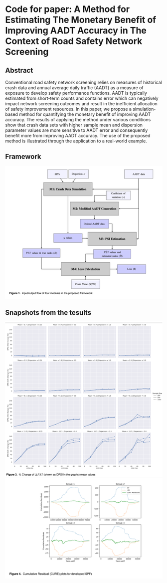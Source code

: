# Code for paper: A Method for Estimating The Monetary Benefit of Improving AADT Accuracy in The Context of Road Safety Network Screening

## Abstract
Conventional road safety network screening relies on measures of historical crash data and annual average daily traffic (AADT) as a measure of exposure to develop safety performance functions.  AADT is typically estimated from short-term counts and contains error which can negatively impact network screening outcomes and result in the inefficient allocation of safety improvement resources. In this paper, we propose a simulation-based method for quantifying the monetary benefit of improving AADT accuracy. The results of applying the method under various conditions show that crash data sets with higher sample mean and dispersion parameter values are more sensitive to AADT error and consequently benefit more from improving AADT accuracy. The use of the proposed method is illustrated through the application to a real-world example.

## Framework
![Proposed framework](framework.png)

## Snapshots from the tesults
![Simulation results](simulation.png)
![CURE plots](cure.png)
